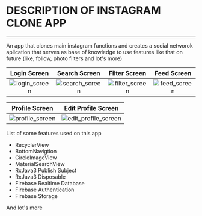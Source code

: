 # DESCRIPTION OF INSTAGRAM CLONE APP
---

An app that clones main instagram functions and creates a social networok aplication that serves as base of knowledge to use features like that on future (like, follow, photo filters and lot's more)


Login Screen                         |    Search Screen                    |              Filter Screen            |  Feed Screen         |
:-----------------------------------:|:-----------------------------------:| :-----------------------------------: | :-----------------------------------: 
![login_screen](https://firebasestorage.googleapis.com/v0/b/instagram-clone-aebe5.appspot.com/o/images%2Fgithub-readme%2Flogin_screen.png?alt=media&token=b00faa02-0dd4-4e0a-83f9-c0ea84312ff2)                  |  ![search_screen](https://firebasestorage.googleapis.com/v0/b/instagram-clone-aebe5.appspot.com/o/images%2Fgithub-readme%2Fsearch_screen.png?alt=media&token=df3b4fce-70f0-4e50-81ab-420d5d0a093f)          | ![filter_screen](https://firebasestorage.googleapis.com/v0/b/instagram-clone-aebe5.appspot.com/o/images%2Fgithub-readme%2Ffilter_screen.png?alt=media&token=9efc7422-7f08-41cb-a6c6-73ae0d9ce8b7) |  ![feed_screen](https://firebasestorage.googleapis.com/v0/b/instagram-clone-aebe5.appspot.com/o/images%2Fgithub-readme%2Ffeed_screen.png?alt=media&token=a5e968ed-d1a6-48ab-9bc8-b6cd9dcd4a32) 


Profile Screen                          |  Edit Profile Screen            |
:---------------------------------------:| :---------------------------------------:
![profile_screen](https://firebasestorage.googleapis.com/v0/b/instagram-clone-aebe5.appspot.com/o/images%2Fgithub-readme%2Fprofile_screen.png?alt=media&token=540dd757-a365-459d-96a8-2835d598e5d1)          | ![edit_profile_screen](https://firebasestorage.googleapis.com/v0/b/instagram-clone-aebe5.appspot.com/o/images%2Fgithub-readme%2Fedit_profile_screen.png?alt=media&token=5058d547-91aa-4ad4-b762-38ba931ae9e0)


List of some features used on this app

* RecyclerView
* BottomNavigtion
* CircleImageView
* MaterialSearchView
* RxJava3 Publish Subject
* RxJava3 Disposable
* Firebase Realtime Database
* Firebase Authentication
* Firebase Storage

And lot's more
